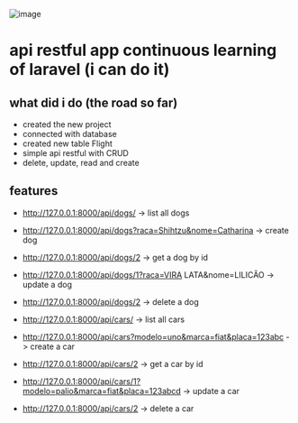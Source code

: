![image](https://github.com/user-attachments/assets/df599d30-9109-4612-8357-59c9cfdb1cc1)

# api restful app continuous learning of laravel (i can do it)
## what did i do (the road so far)
* created the new project
* connected with database
* created new table Flight
* simple api restful with CRUD
* delete, update, read and create

## features

* http://127.0.0.1:8000/api/dogs/ -> list all dogs
* http://127.0.0.1:8000/api/dogs?raca=Shihtzu&nome=Catharina -> create dog
* http://127.0.0.1:8000/api/dogs/2 -> get a dog by id
* http://127.0.0.1:8000/api/dogs/1?raca=VIRA LATA&nome=LILICÃO -> update a dog
* http://127.0.0.1:8000/api/dogs/2 -> delete a dog

* http://127.0.0.1:8000/api/cars/ -> list all cars
* http://127.0.0.1:8000/api/cars?modelo=uno&marca=fiat&placa=123abc -> create a car
* http://127.0.0.1:8000/api/cars/2 -> get a car by id
* http://127.0.0.1:8000/api/cars/1?modelo=palio&marca=fiat&placa=123abcd -> update a car
* http://127.0.0.1:8000/api/cars/2 -> delete a car
